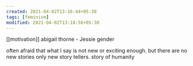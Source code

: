 ```yaml
---
created: 2021-04-02T13:16:44+05:30
tags: [feminism]
modified: 2021-04-02T13:18:56+05:30
---
```

[[motivation]]
abigail thorne - Jessie gender

often afraid that what I say is not new or exciting enough. but there are no new stories only new story tellers. story of humanity